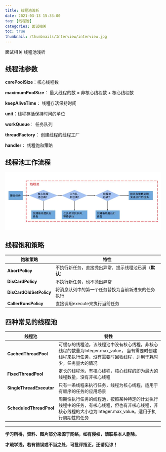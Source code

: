 ```yaml
---
title: 线程池浅析
date: 2021-03-13 15:33:00
tag: [线程池]
categories: 面试相关
toc: true
thumbnail: /thumbnails/Interview/interview.jpg
---
```


面试相关 线程池浅析

<!--more-->

## 线程池参数

**corePoolSize**：核心线程数

**maximumPoolSize**： 最大线程的数 = 非核心线程数 + 核心线程数

**keepAliveTime**： 线程存活保持时间

**unit**：线程存活保持时间的单位

**workQueue**： 任务队列

**threadFactory**： 创建线程的线程工厂

**handler**： 线程饱和策略

## 线程池工作流程

![](线程池浅析/1.png)

## 线程饱和策略

|饱和策略|特性|
| -------------------------------------------------------- | ----- |
| **AbortPolicy** | 不执行新任务，直接抛出异常，提示线程池已满（**默认**） |
| **DisCardPolicy**       | 不执行新任务，也不抛出异常 |
| **DisCardOldSetPolicy** | 将消息队列中的第一个任务替换为当前新进来的任务执行 |
| **CallerRunsPolicy** | 直接调用execute来执行当前任务 |

## 四种常见的线程池

|线程池|特性|
| -------------------------------------------------------- | ----- |
| **CachedThreadPool** | 可缓存的线程池，该线程池中没有核心线程，非核心线程的数量为Integer.max_value， 当有需要时创建线程来执行任务，没有需要时回收线程，适用于耗时少，任务量大的情况 |
| **FixedThreadPool** | 定长的线程池，有核心线程，核心线程的即为最大的线程数量，没有非核心线程 |
| **SingleThreadExecutor** | 只有一条线程来执行任务，线程为核心线程，适用于有顺序的任务的应用场景 |
| **ScheduledThreadPool** | 周期性执行任务的线程池，按照某种特定的计划执行线程中的任务，有核心线程，但也有非核心线程，非核心线程的大小也为Integer.max_value。适用于执行周期性的任务 |

---

**学习所得，资料、图片部分来源于网络，如有侵权，请联系本人删除。**

**才疏学浅，若有错误或不当之处，可批评指正，还请见谅！**